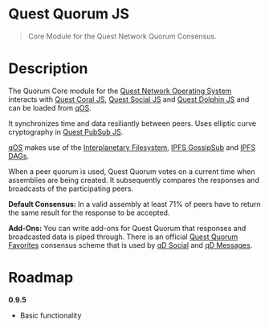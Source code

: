 # Quest Quorum JS
> Core Module for the Quest Network Quorum Consensus.

# Description

The Quorum Core module for the [Quest Network Operating System](quest-os-js) interacts with [Quest Coral JS](quest-coral-js), [Quest Social JS](quest-social-js) and [Quest Dolphin JS](quest-dolphin-js) and can be loaded from [qOS](quest-os-js).

It synchronizes time and data resiliantly between peers. Uses elliptic curve cryptography in [Quest PubSub JS](quest-pubsub-js).

[qOS](quest-os-js) makes use of the [Interplanetary Filesystem](https://ipfs.io), [IPFS GossipSub](https://blog.ipfs.io/2020-05-20-gossipsub-v1.1/) and [IPFS DAGs](https://docs.ipfs.io/concepts/merkle-dag/).

When a peer quorum is used, Quest Quorum votes on a current time when assemblies are being created. It subsequently compares the responses and broadcasts of the participating peers.

**Default Consensus:**
In a valid assembly at least 71% of peers have to return the same result for the response to be accepted.

**Add-Ons:**
You can write add-ons for Quest Quorum that responses and broadcasted data is piped through. There is an official [Quest Quorum Favorites](quest-quorum-fav-js) consensus scheme that is used by [qD Social](qd-social-ts) and [qD Messages](qd-messages-ts).

# Roadmap

**0.9.5**
- Basic functionality
